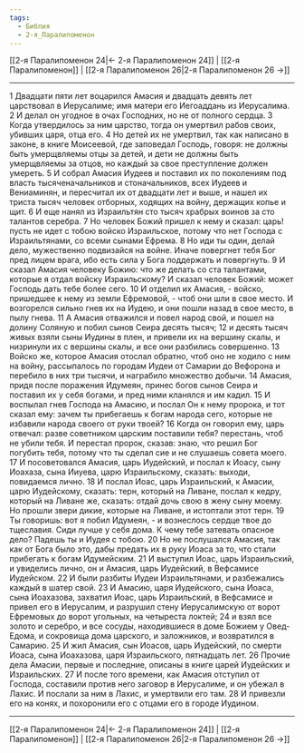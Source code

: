 ```yaml
---
tags:
  - Библия
  - 2-я_Паралипоменон
---
```

[[2-я Паралипоменон 24|← 2-я Паралипоменон 24]] | [[2-я Паралипоменон]] | [[2-я Паралипоменон 26|2-я Паралипоменон 26 →]]

---
1 Двадцати пяти лет воцарился Амасия и двадцать девять лет царствовал в Иерусалиме; имя матери его Иегоаддань из Иерусалима.
2 И делал он угодное в очах Господних, но не от полного сердца.
3 Когда утвердилось за ним царство, тогда он умертвил рабов своих, убивших царя, отца его.
4 Но детей их не умертвил, так как написано в законе, в книге Моисеевой, где заповедал Господь, говоря: не должны быть умерщвляемы отцы за детей, и дети не должны быть умерщвляемы за отцов, но каждый за свое преступление должен умереть.
5 И собрал Амасия Иудеев и поставил их по поколениям под власть тысяченачальников и стоначальников, всех Иудеев и Вениаминян, и пересчитал их от двадцати лет и выше, и нашел их триста тысяч человек отборных, ходящих на войну, держащих копье и щит.
6 И еще нанял из Израильтян сто тысяч храбрых воинов за сто талантов серебра.
7 Но человек Божий пришел к нему и сказал: царь! пусть не идет с тобою войско Израильское, потому что нет Господа с Израильтянами, со всеми сынами Ефрема.
8 Но иди ты один, делай дело, мужественно подвизайся на войне. Иначе повергнет тебя Бог пред лицем врага, ибо есть сила у Бога поддержать и повергнуть.
9 И сказал Амасия человеку Божию: что же делать со ста талантами, которые я отдал войску Израильскому? И сказал человек Божий: может Господь дать тебе более сего.
10 И отделил их Амасия, - войско, пришедшее к нему из земли Ефремовой, - чтоб они шли в свое место. И возгорелся сильно гнев их на Иудею, и они пошли назад в свое место, в пылу гнева.
11 А Амасия отважился и повел народ свой, и пошел на долину Соляную и побил сынов Сеира десять тысяч;
12 и десять тысяч живых взяли сыны Иудины в плен, и привели их на вершину скалы, и низринули их с вершины скалы, и все они разбились совершенно.
13 Войско же, которое Амасия отослал обратно, чтоб оно не ходило с ним на войну, рассыпалось по городам Иудеи от Самарии до Вефорона и перебило в них три тысячи, и награбило множество добычи.
14 Амасия, придя после поражения Идумеян, принес богов сынов Сеира и поставил их у себя богами, и пред ними кланялся и им кадил.
15 И воспылал гнев Господа на Амасию, и послал Он к нему пророка, и тот сказал ему: зачем ты прибегаешь к богам народа сего, которые не избавили народа своего от руки твоей?
16 Когда он говорил ему, царь отвечал: разве советником царским поставили тебя? перестань, чтоб не убили тебя. И перестал пророк, сказав: знаю, что решил Бог погубить тебя, потому что ты сделал сие и не слушаешь совета моего.
17 И посоветовался Амасия, царь Иудейский, и послал к Иоасу, сыну Иоахаза, сына Ииуева, царю Израильскому, сказать: выходи, повидаемся лично.
18 И послал Иоас, царь Израильский, к Амасии, царю Иудейскому, сказать: терн, который на Ливане, послал к кедру, который на Ливане же, сказать: отдай дочь свою в жену сыну моему. Но прошли звери дикие, которые на Ливане, и истоптали этот терн.
19 Ты говоришь: вот я побил Идумеян, - и вознеслось сердце твое до тщеславия. Сиди лучше у себя дома. К чему тебе затевать опасное дело? Падешь ты и Иудея с тобою.
20 Но не послушался Амасия, так как от Бога было это, дабы предать их в руку Иоаса за то, что стали прибегать к богам Идумейским.
21 И выступил Иоас, царь Израильский, и увиделись лично, он и Амасия, царь Иудейский, в Вефсамисе Иудейском.
22 И были разбиты Иудеи Израильтянами, и разбежались каждый в шатер свой.
23 И Амасию, царя Иудейского, сына Иоаса, сына Иоахазова, захватил Иоас, царь Израильский, в Вефсамисе и привел его в Иерусалим, и разрушил стену Иерусалимскую от ворот Ефремовых до ворот угольных, на четыреста локтей;
24 и взял все золото и серебро, и все сосуды, находившиеся в доме Божием у Овед-Едома, и сокровища дома царского, и заложников, и возвратился в Самарию.
25 И жил Амасия, сын Иоасов, царь Иудейский, по смерти Иоаса, сына Иоахазова, царя Израильского, пятнадцать лет.
26 Прочие дела Амасии, первые и последние, описаны в книге царей Иудейских и Израильских.
27 И после того времени, как Амасия отступил от Господа, составили против него заговор в Иерусалиме, и он убежал в Лахис. И послали за ним в Лахис, и умертвили его там.
28 И привезли его на конях, и похоронили его с отцами его в городе Иудином.

---
[[2-я Паралипоменон 24|← 2-я Паралипоменон 24]] | [[2-я Паралипоменон]] | [[2-я Паралипоменон 26|2-я Паралипоменон 26 →]]